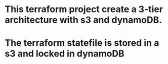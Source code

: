 # This terraform project create a 3-tier architecture with s3 and dynamoDB.
# The terraform statefile is stored in a s3 and locked in dynamoDB